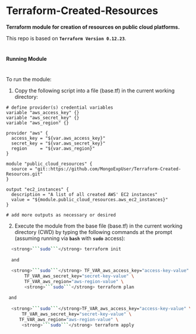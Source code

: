 #
# Terraform-Created-Resources

<strong>Terraform module for creation of resources on public cloud platforms.</strong>

This repo is based on <strong>```Terraform Version 0.12.23```</strong>.

#
<strong>Running Module</strong>
#

To run the module:

1) Copy the following script into a file (base.tf) in the current working directory:

```hcl
# define provider(s) credential variables
variable "aws_access_key" {}
variable "aws_secret_key" {}
variable "aws_region" {}

provider "aws" {
  access_key = "${var.aws_access_key}"
  secret_key = "${var.aws_secret_key}"
  region     = "${var.aws_region}"
}

module "public_cloud_resources" {
  source = "git::https://github.com/MongoExpUser/Terraform-Created-Resources.git"
}

output "ec2_instances" {
  description = "A list of all created AWS' EC2 instances"
  value = "${module.public_cloud_resources.aws_ec2_instances}"
}

# add more outputs as necessary or desired
```


2) Execute the module from the base file (base.tf) in the current working directory (CWD) by typing the following commands at the prompt (assuming running via <strong>```bash```</strong>  with <strong>```sudo```</strong> access):


```bash
  <strong>```sudo```</strong> terraform init
  
  and

  <strong>```sudo```</strong> TF_VAR_aws_access_key="access-key-value" \
       TF_VAR_aws_secret_key="secret-key-value" \
       TF_VAR_aws_region="aws-region-value" \
       <strong>```sudo```</strong> terraform plan
                                                                                    
 and
                                                                                    
  <strong>```sudo```</strong>TF_VAR_aws_access_key="access-key-value" \
      TF_VAR_aws_secret_key="secret-key-value" \
     TF_VAR_aws_region="aws-region-value" \
      <strong>```sudo```</strong> terraform apply
```
